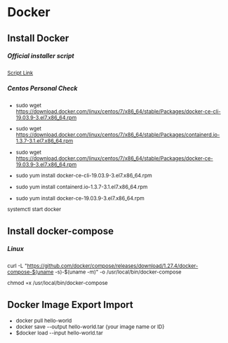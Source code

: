 # Docker


## Install Docker
##### Official installer script

<sup>

[Script Link](https://get.docker.com/)

</sup>

##### Centos Personal Check
<sup>

- sudo wget https://download.docker.com/linux/centos/7/x86_64/stable/Packages/docker-ce-cli-19.03.9-3.el7.x86_64.rpm  
- sudo wget https://download.docker.com/linux/centos/7/x86_64/stable/Packages/containerd.io-1.3.7-3.1.el7.x86_64.rpm  
- sudo wget https://download.docker.com/linux/centos/7/x86_64/stable/Packages/docker-ce-19.03.9-3.el7.x86_64.rpm  
 
- sudo yum install docker-ce-cli-19.03.9-3.el7.x86_64.rpm  
- sudo yum install containerd.io-1.3.7-3.1.el7.x86_64.rpm  
- sudo yum install docker-ce-19.03.9-3.el7.x86_64.rpm


systemctl start docker

</sup>

## Install docker-compose
##### Linux 

<sup>

curl -L "https://github.com/docker/compose/releases/download/1.27.4/docker-compose-$(uname -s)-$(uname -m)" -o /usr/local/bin/docker-compose

chmod +x /usr/local/bin/docker-compose

</sup>

## Docker Image Export Import

<sup>

- docker pull hello-world  
- docker save --output hello-world.tar {your image name or ID}  
- $docker load --input hello-world.tar  

</sup>